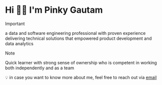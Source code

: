# Hi 👋🏻 I'm Pinky Gautam

> [!IMPORTANT]
> a data and software engineering professional with proven experience delivering technical solutions that empowered product development and data analytics

> [!NOTE]
> Quick learner with strong sense of ownership who is competent in working both independently and as a team

💡 in case you want to know more about me, feel free to reach out via [email](mailto:pinky.gtm@outlook.com)
